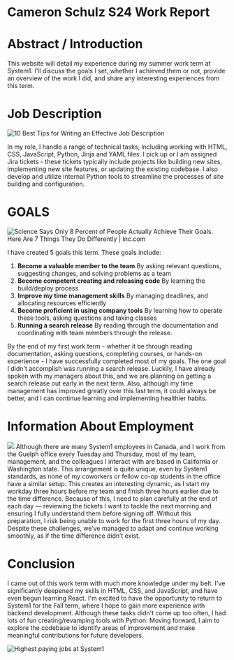 # Cameron Schulz S24 Work Report

# Abstract / Introduction

This website will detail my experience during my summer work term at System1. I'll discuss the goals I set, whether I achieved them or not, provide an overview of the work I did, and share any interesting experiences from this term.

# Job Description
![10 Best Tips for Writing an Effective Job Description](https://amazingworkplaces.co/wp-content/uploads/2022/07/job-description.jpg)

In my role, I handle a range of technical tasks, including working with HTML, CSS, JavaScript, Python, Jinja and YAML files. I pick up or I am assigned Jira tickets - these tickets typically include projects like building new sites, implementing new site features, or updating the existing codebase. I also develop and utilize internal Python tools to streamline the processes of site building and configuration.

# GOALS

 ![Science Says Only 8 Percent of People Actually Achieve Their Goals. Here  Are 7 Things They Do Differently | Inc.com](https://images.inc.com/uploaded_files/image/1920x1080/shutterstock_318915104_360067.jpg)

 I have created 5 goals this term. These goals include:
 1. **Become a valuable member to the team**
By asking relevant questions, suggesting changes, and solving problems as a team
2. **Become competent creating and releasing code**
By learning the build/deploy process 
3. **Improve my time management skills**
By managing deadlines, and allocating resources efficiently
4. **Become proficient in using company tools**
By learning how to operate these tools, asking questions and taking classes
5. **Running a search release**
By reading through the documentation and coordinating with team members through the release.

By the end of my first work term - whether it be through reading documentation, asking questions, completing courses, or hands-on experience - I have successfully completed most of my goals. The one goal I didn't accomplish was running a search release. Luckily, I have already spoken with my managers about this, and we are planning on getting a search release out early in the next term. Also, although my time management has improved greatly over this last term, it could always be better, and I can continue learning and implementing healthier habits. 

# Information About Employment
![](https://cdn.system1.com/s1c/media/2022/06/14233605/blog3333333_6.1.7-scaled.jpg)
Although there are many System1 employees in Canada, and I work from the Guelph office every Tuesday and Thursday, most of my team, management, and the colleagues I interact with are based in California or Washington state. This arrangement is quite unique, even by System1 standards, as none of my coworkers or fellow co-op students in the office have a similar setup. This creates an interesting dynamic, as I start my workday three hours before my team and finish three hours earlier due to the time difference. Because of this, I need to plan carefully at the end of each day — reviewing the tickets I want to tackle the next morning and ensuring I fully understand them before signing off. Without this preparation, I risk being unable to work for the first three hours of my day. Despite these challenges, we’ve managed to adapt and continue working smoothly, as if the time difference didn’t exist.

# Conclusion
I came out of this work term with much more knowledge under my belt. I've significantly deepened my skills in HTML, CSS, and JavaScript, and have even begun learning React. I'm excited to have the opportunity to return to System1 for the Fall term, where I hope to gain more experience with backend development. Although these tasks didn't come up too often, I had lots of fun creating/revamping tools with Python. Moving forward, I aim to explore the codebase to identify areas of improvement and make meaningful contributions for future developers.

![Highest paying jobs at System1](https://www.theladders.com/s3proxy/company-photo.theladders.com/19743/895bff85-acb9-4194-bf11-d299285c93f3.png)